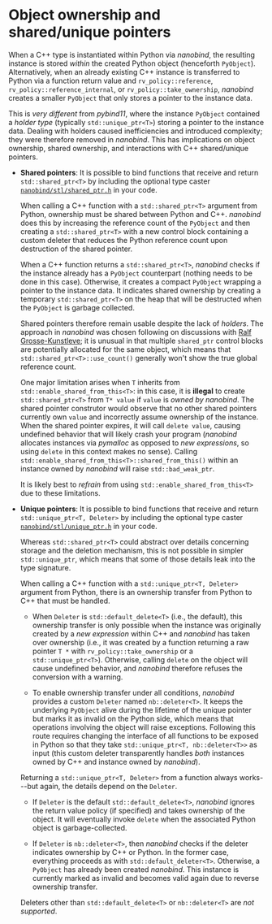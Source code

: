 # Object ownership and shared/unique pointers

When a C++ type is instantiated within Python via _nanobind_, the resulting
instance is stored _within_ the created Python object (henceforth `PyObject`).
Alternatively, when an already existing C++ instance is transferred to Python
via a function return value and `rv_policy::reference`,
`rv_policy::reference_internal`, or `rv_policy::take_ownership`, _nanobind_
creates a smaller `PyObject` that only stores a pointer to the instance data.

This is _very different_ from _pybind11_, where the instance `PyObject`
contained a _holder type_ (typically `std::unique_ptr<T>`) storing a pointer to
the instance data. Dealing with holders caused inefficiencies and introduced
complexity; they were therefore removed in _nanobind_. This has implications on
object ownership, shared ownership, and interactions with C++ shared/unique
pointers.

- **Shared pointers**: It is possible to bind functions that receive and return
  `std::shared_ptr<T>` by including the optional type caster
  [`nanobind/stl/shared_ptr.h`](https://github.com/wjakob/nanobind/blob/master/include/nanobind/stl/shared_ptr.h)
  in your code.

  When calling a C++ function with a `std::shared_ptr<T>` argument from Python,
  ownership must be shared between Python and C++. _nanobind_ does this by
  increasing the reference count of the `PyObject` and then creating a
  `std::shared_ptr<T>` with a new control block containing a custom deleter
  that reduces the Python reference count upon destruction of the shared
  pointer.

  When a C++ function returns a `std::shared_ptr<T>`, _nanobind_ checks if the
  instance already has a `PyObject` counterpart (nothing needs to be done in
  this case). Otherwise, it creates a compact `PyObject` wrapping a pointer to
  the instance data. It indicates shared ownership by creating a temporary
  `std::shared_ptr<T>` on the heap that will be destructed when the `PyObject`
  is garbage collected.

  Shared pointers therefore remain usable despite the lack of _holders_. The
  approach in _nanobind_ was chosen following on discussions with [Ralf
  Grosse-Kunstleve](https://github.com/rwgk); it is unusual in that multiple
  `shared_ptr` control blocks are potentially allocated for the same object,
  which means that `std::shared_ptr<T>::use_count()` generally won't show the
  true global reference count.

  One major limitation arises when `T` inherits from
  `std::enable_shared_from_this<T>`: in this case, it is **illegal** to create
  `std::shared_ptr<T>` from `T* value` if `value` is _owned by nanobind_. The
  shared pointer construtor would observe that no other shared pointers
  currently own `value` and incorrectly assume ownership of the instance. When
  the shared pointer expires, it will call `delete value`, causing undefined
  behavior that will likely crash your program (_nanobind_ allocates instances
  via _pymalloc_ as opposed to _new expressions_, so using `delete` in this
  context makes no sense). Calling
  ``std::enable_shared_from_this<T>::shared_from_this()`` within an instance
  owned by _nanobind_ will raise `std::bad_weak_ptr`.

  It is likely best to _refrain_ from using `std::enable_shared_from_this<T>`
  due to these limitations.

- **Unique pointers**: It is possible to bind functions that receive and return
  `std::unique_ptr<T, Deleter>` by including the optional type caster
  [`nanobind/stl/unique_ptr.h`](https://github.com/wjakob/nanobind/blob/master/include/nanobind/stl/unique_ptr.h)
  in your code.

  Whereas `std::shared_ptr<T>` could abstract over details concerning storage
  and the deletion mechanism, this is not possible in simpler
  `std::unique_ptr`, which means that some of those details leak into the type
  signature.

  When calling a C++ function with a `std::unique_ptr<T, Deleter>` argument
  from Python, there is an ownership transfer from Python to C++ that must be
  handled.

  * When `Deleter` is `std::default_delete<T>` (i.e., the default), this
    ownership transfer is only possible when the instance was originally
    created by a _new expression_ within C++ and _nanobind_ has taken over
    ownership (i.e., it was created by a function returning a raw pointer `T *`
    with `rv_policy::take_ownership` or a `std::unique_ptr<T>`). Otherwise,
    calling `delete` on the object will cause undefined behavior, and
    _nanobind_ therefore refuses the conversion with a warning.

  * To enable ownership transfer under all conditions, _nanobind_ provides a
    custom `Deleter` named `nb::deleter<T>`. It keeps the underlying `PyObject`
    alive during the lifetime of the unique pointer but marks it as invalid on
    the Python side, which means that operations involving the object will
    raise exceptions. Following this route requires changing the interface of
    all functions to be exposed in Python so that they take `std::unique_ptr<T,
    nb::deleter<T>>` as input (this custom deleter transparently handles _both_
    instances owned by C++ and instance owned by _nanobind_).

  Returning a `std::unique_ptr<T, Deleter>` from a function always works---but
  again, the details depend on the `Deleter`.

  * If `Deleter` is the default `std::default_delete<T>`, _nanobind_ ignores
    the return value policy (if specified) and takes ownership of the object.
    It will eventually invoke `delete` when the associated Python object is
    garbage-collected.

  * If `Deleter` is `nb::deleter<T>`, then _nanobind_ checks if the deleter
    indicates ownership by C++ or Python. In the former case, everything
    proceeds as with `std::default_deleter<T>`. Otherwise, a `PyObject` has
    already been created _nanobind_. This instance is currently marked as
    invalid and becomes valid again due to reverse ownership transfer.

  Deleters other than `std::default_delete<T>` or `nb::deleter<T>` are _not
  supported_.
